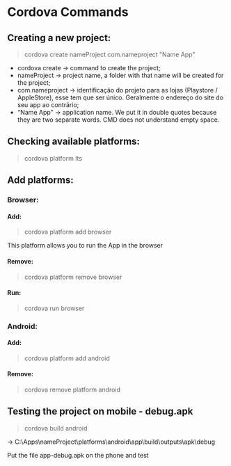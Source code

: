 # Cordova Commands

## Creating a new project:

> cordova create nameProject com.nameproject "Name App"

- cordova create → command to create the project;
- nameProject → project name, a folder with that name will be created for the project;
- com.nameproject → identificação do projeto para as lojas (Playstore / AppleStore), esse tem que ser único. Geralmente o endereço do site do seu app ao contrário;
- “Name App" → application name. We put it in double quotes because they are two separate words. CMD does not understand empty space.

## Checking available platforms:

> cordova platform lts

## Add platforms:

### Browser:

#### Add:

> cordova platform add browser

<p>This platform allows you to run the App in the browser</p>

#### Remove:

> cordova platform remove browser

#### Run:

> cordova run browser

### Android:

#### Add:

> cordova platform add android

#### Remove:

> cordova remove platform android

## Testing the project on mobile - debug.apk

> cordova build android

→ C:\Apps\nameProject\platforms\android\app\build\outputs\apk\debug

<p>Put the file app-debug.apk on the phone and test</p>
